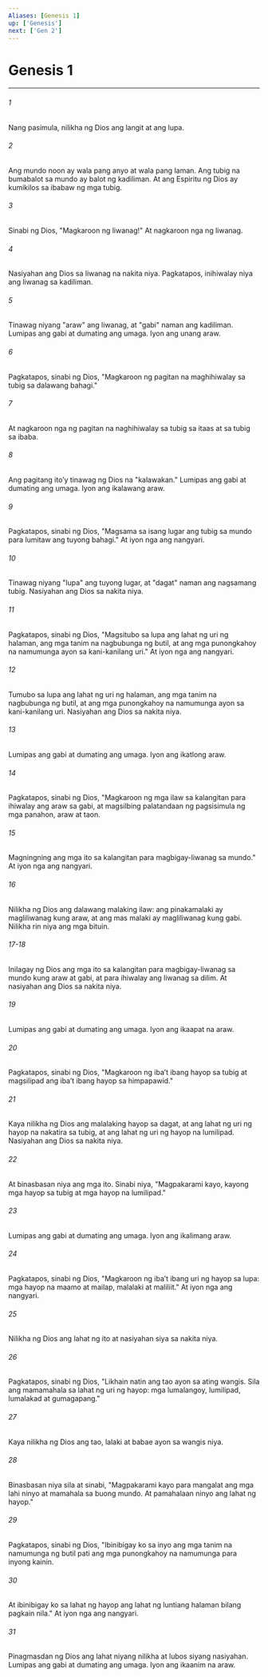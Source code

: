 ```yaml
---
Aliases: [Genesis 1]
up: ['Genesis']
next: ['Gen 2']
---
```

# Genesis 1

***

###### 1
Nang pasimula, nilikha ng Dios ang langit at ang lupa. 

###### 2
Ang mundo noon ay wala pang anyo at wala pang laman. Ang tubig na bumabalot sa mundo ay balot ng kadiliman. At ang Espiritu ng Dios ay kumikilos sa ibabaw ng mga tubig. 

###### 3
Sinabi ng Dios, "Magkaroon ng liwanag!" At nagkaroon nga ng liwanag. 

###### 4
Nasiyahan ang Dios sa liwanag na nakita niya. Pagkatapos, inihiwalay niya ang liwanag sa kadiliman. 

###### 5
Tinawag niyang "araw" ang liwanag, at "gabi" naman ang kadiliman. Lumipas ang gabi at dumating ang umaga. Iyon ang unang araw. 

###### 6
Pagkatapos, sinabi ng Dios, "Magkaroon ng pagitan na maghihiwalay sa tubig sa dalawang bahagi." 

###### 7
At nagkaroon nga ng pagitan na naghihiwalay sa tubig sa itaas at sa tubig sa ibaba. 

###### 8
Ang pagitang itoʼy tinawag ng Dios na "kalawakan." Lumipas ang gabi at dumating ang umaga. Iyon ang ikalawang araw. 

###### 9
Pagkatapos, sinabi ng Dios, "Magsama sa isang lugar ang tubig sa mundo para lumitaw ang tuyong bahagi." At iyon nga ang nangyari. 

###### 10
Tinawag niyang "lupa" ang tuyong lugar, at "dagat" naman ang nagsamang tubig. Nasiyahan ang Dios sa nakita niya. 

###### 11
Pagkatapos, sinabi ng Dios, "Magsitubo sa lupa ang lahat ng uri ng halaman, ang mga tanim na nagbubunga ng butil, at ang mga punongkahoy na namumunga ayon sa kani-kanilang uri." At iyon nga ang nangyari. 

###### 12
Tumubo sa lupa ang lahat ng uri ng halaman, ang mga tanim na nagbubunga ng butil, at ang mga punongkahoy na namumunga ayon sa kani-kanilang uri. Nasiyahan ang Dios sa nakita niya. 

###### 13
Lumipas ang gabi at dumating ang umaga. Iyon ang ikatlong araw. 

###### 14
Pagkatapos, sinabi ng Dios, "Magkaroon ng mga ilaw sa kalangitan para ihiwalay ang araw sa gabi, at magsilbing palatandaan ng pagsisimula ng mga panahon, araw at taon. 

###### 15
Magningning ang mga ito sa kalangitan para magbigay-liwanag sa mundo." At iyon nga ang nangyari. 

###### 16
Nilikha ng Dios ang dalawang malaking ilaw: ang pinakamalaki ay magliliwanag kung araw, at ang mas malaki ay magliliwanag kung gabi. Nilikha rin niya ang mga bituin. 

###### 17-18
Inilagay ng Dios ang mga ito sa kalangitan para magbigay-liwanag sa mundo kung araw at gabi, at para ihiwalay ang liwanag sa dilim. At nasiyahan ang Dios sa nakita niya. 

###### 19
Lumipas ang gabi at dumating ang umaga. Iyon ang ikaapat na araw. 

###### 20
Pagkatapos, sinabi ng Dios, "Magkaroon ng ibaʼt ibang hayop sa tubig at magsilipad ang ibaʼt ibang hayop sa himpapawid." 

###### 21
Kaya nilikha ng Dios ang malalaking hayop sa dagat, at ang lahat ng uri ng hayop na nakatira sa tubig, at ang lahat ng uri ng hayop na lumilipad. Nasiyahan ang Dios sa nakita niya. 

###### 22
At binasbasan niya ang mga ito. Sinabi niya, "Magpakarami kayo, kayong mga hayop sa tubig at mga hayop na lumilipad." 

###### 23
Lumipas ang gabi at dumating ang umaga. Iyon ang ikalimang araw. 

###### 24
Pagkatapos, sinabi ng Dios, "Magkaroon ng ibaʼt ibang uri ng hayop sa lupa: mga hayop na maamo at mailap, malalaki at maliliit." At iyon nga ang nangyari. 

###### 25
Nilikha ng Dios ang lahat ng ito at nasiyahan siya sa nakita niya. 

###### 26
Pagkatapos, sinabi ng Dios, "Likhain natin ang tao ayon sa ating wangis. Sila ang mamamahala sa lahat ng uri ng hayop: mga lumalangoy, lumilipad, lumalakad at gumagapang." 

###### 27
Kaya nilikha ng Dios ang tao, lalaki at babae ayon sa wangis niya. 

###### 28
Binasbasan niya sila at sinabi, "Magpakarami kayo para mangalat ang mga lahi ninyo at mamahala sa buong mundo. At pamahalaan ninyo ang lahat ng hayop." 

###### 29
Pagkatapos, sinabi ng Dios, "Ibinibigay ko sa inyo ang mga tanim na namumunga ng butil pati ang mga punongkahoy na namumunga para inyong kainin. 

###### 30
At ibinibigay ko sa lahat ng hayop ang lahat ng luntiang halaman bilang pagkain nila." At iyon nga ang nangyari. 

###### 31
Pinagmasdan ng Dios ang lahat niyang nilikha at lubos siyang nasiyahan. Lumipas ang gabi at dumating ang umaga. Iyon ang ikaanim na araw.

